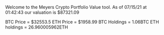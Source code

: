 Welcome to the Meyers Crypto Portfolio Value tool. 
As of 07/15/21 at 01:42:43 our valuation is $87321.09 

BTC Price = $32553.5
 ETH Price = $1958.99
BTC Holdings = 1.06BTC
 ETH holdings = 26.960005962ETH 
